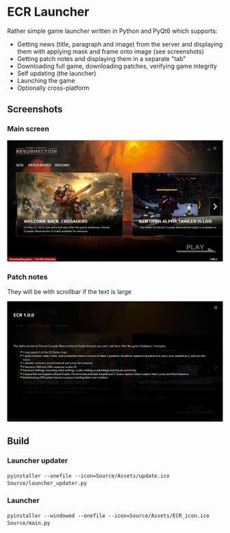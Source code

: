 # ECR Launcher

Rather simple game launcher written in Python and PyQt6 which supports:

- Getting news (title, paragraph and image) from the server and displaying them with applying mask and frame onto 
image (see screenshots)
- Getting patch notes and displaying them in a separate "tab"
- Downloading full game, downloading patches, verifying game integrity
- Self updating (the launcher)
- Launching the game
- Optionally cross-platform

## Screenshots

### Main screen

![](Source/Assets/github/launcher1.png)

### Patch notes

They will be with scrollbar if the text is large

![](Source/Assets/github/launcher2.png)

## Build

### Launcher updater

`pyinstaller --onefile --icon=Source/Assets/update.ico Source/launcher_updater.py`

### Launcher

`pyinstaller --windowed --onefile --icon=Source/Assets/ECR_icon.ico Source/main.py`
